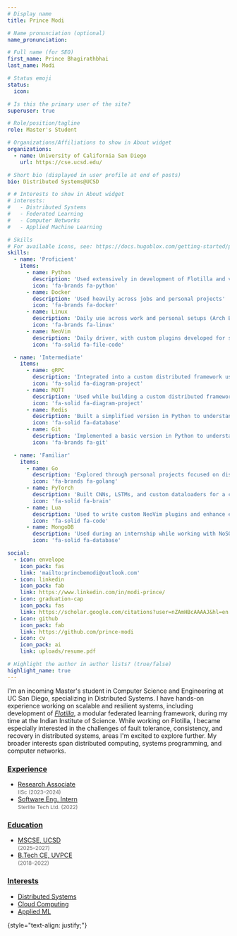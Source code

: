 ```yaml
---
# Display name
title: Prince Modi

# Name pronunciation (optional)
name_pronunciation: 

# Full name (for SEO)
first_name: Prince Bhagirathbhai
last_name: Modi

# Status emoji
status:
  icon: 

# Is this the primary user of the site?
superuser: true

# Role/position/tagline
role: Master's Student

# Organizations/Affiliations to show in About widget
organizations:
  - name: University of California San Diego
    url: https://cse.ucsd.edu/

# Short bio (displayed in user profile at end of posts)
bio: Distributed Systems@UCSD

# # Interests to show in About widget
# interests:
#   - Distributed Systems
#   - Federated Learning
#   - Computer Networks
#   - Applied Machine Learning

# Skills
# For available icons, see: https://docs.hugoblox.com/getting-started/page-builder/#icons
skills:
  - name: 'Proficient'
    items:
      - name: Python
        description: 'Used extensively in development of Flotilla and various personal projects'
        icon: 'fa-brands fa-python'
      - name: Docker
        description: 'Used heavily across jobs and personal projects'
        icon: 'fa-brands fa-docker'
      - name: Linux
        description: 'Daily use across work and personal setups (Arch BTW😝)'
        icon: 'fa-brands fa-linux'
      - name: NeoVim
        description: 'Daily driver, with custom plugins developed for specific workflows'
        icon: 'fa-solid fa-file-code'

  - name: 'Intermediate'
    items:
      - name: gRPC
        description: 'Integrated into a custom distributed framework using ProtoBuf definitions'
        icon: 'fa-solid fa-diagram-project'
      - name: MQTT
        description: 'Used while building a custom distributed framework and homelab projects'
        icon: 'fa-solid fa-diagram-project'
      - name: Redis
        description: 'Built a simplified version in Python to understand the internals'
        icon: 'fa-solid fa-database'
      - name: Git
        description: 'Implemented a basic version in Python to understand internal mechanisms'
        icon: 'fa-brands fa-git'

  - name: 'Familiar'
    items:
      - name: Go
        description: 'Explored through personal projects focused on distributed systems'
        icon: 'fa-brands fa-golang'
      - name: PyTorch
        description: 'Built CNNs, LSTMs, and custom dataloaders for a custom federated learning framework'
        icon: 'fa-solid fa-brain'
      - name: Lua
        description: 'Used to write custom NeoVim plugins and enhance editor behavior'
        icon: 'fa-solid fa-code'
      - name: MongoDB
        description: 'Used during an internship while working with NoSQL data models'
        icon: 'fa-solid fa-database'

social:
  - icon: envelope
    icon_pack: fas
    link: 'mailto:princbemodi@outlook.com'
  - icon: linkedin
    icon_pack: fab
    link: https://www.linkedin.com/in/modi-prince/
  - icon: graduation-cap 
    icon_pack: fas
    link: https://scholar.google.com/citations?user=nZAmHBcAAAAJ&hl=en
  - icon: github
    icon_pack: fab
    link: https://github.com/prince-modi
  - icon: cv
    icon_pack: ai
    link: uploads/resume.pdf

# Highlight the author in author lists? (true/false)
highlight_name: true
---
```


I'm an incoming Master's student in Computer Science and Engineering at UC San Diego, specializing in Distributed Systems. I have hands-on experience working on scalable and resilient systems, including development of [*Flotilla*](https://github.com/dream-lab/flotilla/), a modular federated learning framework, during my time at the Indian Institute of Science. While working on Flotilla, I became especially interested in the challenges of fault tolerance, consistency, and recovery in distributed systems, areas I'm excited to explore further. My broader interests span distributed computing, systems programming, and computer networks. 

<div class="container">
  <div class="row">
    <!-- Experience Column -->
    <div class="col-12 col-md-4 mb-4">
      <a href=#experience><h3>Experience</h3></a>
      <ul class="fa-ul">
        <li>
          <a href="#iisc"><span class="fa-li"><i class="fas fa-briefcase"></i></span>
          Research Associate</a><br/>
          <span style="font-size: 0.85em; color: #666;">IISc (2023–2024)</span>
        </li>
        <li>
          <a href="#intern"><span class="fa-li"><i class="fas fa-briefcase"></i></span>
          Software Eng. Intern</a><br/>
          <span style="font-size: 0.85em; color: #666;">Sterlite Tech Ltd. (2022)</span> 
        </li>
      </ul>
    </div>
    <!-- Education Column -->
    <div class="col-12 col-md-4 mb-4">
      <a href=#education><h3>Education</h3></a>
      <ul class="fa-ul">
        <li>
          <a href="#ucsd"><span class="fa-li"><i class="fas fa-graduation-cap"></i></span>
          MSCSE, UCSD</a><br/>
          <span style="font-size: 0.85em; color: #666;">(2025–2027)</span>
        </li>
        <li>
          <a href="#guni"><span class="fa-li"><i class="fas fa-graduation-cap"></i></span>
          B.Tech CE, UVPCE</a><br/>
          <span style="font-size: 0.85em; color: #666;">(2018–2022)</span>
        </li>
      </ul>
</div>
    <!-- Interest Column -->
    <div class="col-12 col-md-4 mb-4">
      <a href=#hobbies><h3>Interests</h3></a>
      <ul class="fa-ul">
        <li class="mb-3">
          <a href="/tag/distributed-systems"><span class="fa-li"><i class="fas fa-server"></i></span>
          Distributed Systems</a>
        </li>
        <li class="mb-3">
          <a href="/tag/cloud-computing"><span class="fa-li"><i class="fas fa-cloud"></i></span>
          Cloud Computing</a>
        </li>
        <li class="mb-3">
          <a href="/tag/applied-machine-learning"><span class="fa-li"><i class="fas fa-brain"></i></span>
          Applied ML</a>
        </li>        
      </ul>
    </div>
  </div>
</div>



{style="text-align: justify;"}
